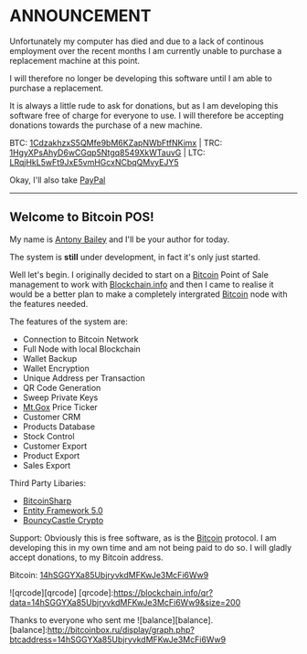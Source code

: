 ANNOUNCEMENT
============

Unfortunately my computer has died and due to a lack of continous employment over the recent months I am currently unable to purchase a replacement machine at this point.

I will therefore no longer be developing this software until I am able to purchase a replacement.

It is always a little rude to ask for donations, but as I am developing this software free of charge for everyone to use. I will therefore be accepting donations towards the purchase of a new machine.

BTC: [1CdzakhzxS5QMfe9bM6KZapNWbFtfNKimx](bitcoin:1CdzakhzxS5QMfe9bM6KZapNWbFtfNKimx) | TRC: [1HgyXPsAhyD6wCGqp5Ntgq8549XkWTauvG](terracoin:1HgyXPsAhyD6wCGqp5Ntgq8549XkWTauvG) | LTC: [LRqjHkL5wFt9JxE5vmHGcxNCbqQMvyEJY5](litecoin:LRqjHkL5wFt9JxE5vmHGcxNCbqQMvyEJY5)

Okay, I'll also take [PayPal](https://www.paypal.com/cgi-bin/webscr?cmd=_s-xclick&hosted_button_id=G2M23XDAB8HBA)

-----------------------------------------------------------------------------------------------------------------------------------------------------------------------------------------------------------------------------------------------------------------------
Welcome to Bitcoin POS!
-----------------------

My name is [Antony Bailey](http://www.antonybailey.net) and I'll be your author for today.

The system is **still** under development, in fact it's only just started.

Well let's begin. I originally decided to start on a [Bitcoin](http://www.bitcoin.org) Point of Sale management to work with [Blockchain.info](http://www.blockchain.info) and then I came to realise it would be a better plan to make a completely intergrated [Bitcoin](http://www.bitcoin.org) node with the features needed.

The features of the system are:

*   Connection to Bitcoin Network
*   Full Node with local Blockchain
*   Wallet Backup
*   Wallet Encryption
*   Unique Address per Transaction
*   QR Code Generation
*   Sweep Private Keys
*   [Mt.Gox](http://www.mtgox.com) Price Ticker
*   Customer CRM
*   Products Database
*   Stock Control
*   Customer Export
*   Product Export
*   Sales Export

Third Party Libaries:

- [BitcoinSharp](http://nuget.org/packages/BitCoinSharp/)
- [Entity Framework 5.0](http://nuget.org/packages/EntityFramework/5.0.0)
- [BouncyCastle Crypto](http://nuget.org/packages/BouncyCastle/)
	
Support:
Obviously this is free software, as is the [Bitcoin](http://www.bitcoin.org) protocol. I am developing this in my own time and am not being paid to do so. I will gladly accept donations, to my Bitcoin address.

Bitcoin: [14hSGGYXa85UbjryvkdMFKwJe3McFi6Ww9](http://bitcoin:14hSGGYXa85UbjryvkdMFKwJe3McFi6Ww9)

![qrcode][qrcode]
[qrcode]:https://blockchain.info/qr?data=14hSGGYXa85UbjryvkdMFKwJe3McFi6Ww9&size=200

Thanks to everyone who sent me ![balance][balance].
[balance]:http://bitcoinbox.ru/display/graph.php?btcaddress=14hSGGYXa85UbjryvkdMFKwJe3McFi6Ww9